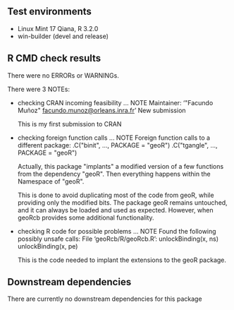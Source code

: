 ## Test environments
* Linux Mint 17 Qiana, R 3.2.0
* win-builder (devel and release)

## R CMD check results
There were no ERRORs or WARNINGs.

There were 3 NOTEs:

* checking CRAN incoming feasibility ... NOTE
Maintainer: ‘"Facundo Muñoz" <facundo.munoz@orleans.inra.fr>’
New submission

  This is my first submission to CRAN

* checking foreign function calls ... NOTE
Foreign function calls to a different package:
  .C("binit", ..., PACKAGE = "geoR")
  .C("tgangle", ..., PACKAGE = "geoR")

  Actually, this package "implants" a modified version of a few functions
  from the dependency "geoR". Then everything happens within the Namespace
  of "geoR".
  
  This is done to avoid duplicating most of the code from geoR,
  while providing only the modified bits. The package geoR remains untouched,
  and it can always be loaded and used as expected. However, when geoRcb
  provides some additional functionality.
  
* checking R code for possible problems ... NOTE
Found the following possibly unsafe calls:
File ‘geoRcb/R/geoRcb.R’:
  unlockBinding(x, ns)
  unlockBinding(x, pe)

  This is the code needed to implant the extensions to the geoR package.
  

## Downstream dependencies
There are currently no downstream dependencies for this package
